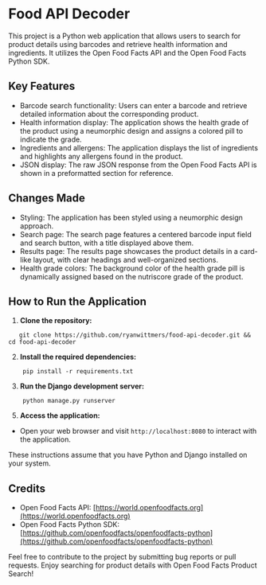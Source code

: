 # Food API Decoder
This project is a Python web application that allows users to search for product details using barcodes and retrieve health information and ingredients. It utilizes the Open Food Facts API and the Open Food Facts Python SDK.

## Key Features

- Barcode search functionality: Users can enter a barcode and retrieve detailed information about the corresponding product.
- Health information display: The application shows the health grade of the product using a neumorphic design and assigns a colored pill to indicate the grade.
- Ingredients and allergens: The application displays the list of ingredients and highlights any allergens found in the product.
- JSON display: The raw JSON response from the Open Food Facts API is shown in a preformatted section for reference.

## Changes Made

- Styling: The application has been styled using a neumorphic design approach.
- Search page: The search page features a centered barcode input field and search button, with a title displayed above them.
- Results page: The results page showcases the product details in a card-like layout, with clear headings and well-organized sections.
- Health grade colors: The background color of the health grade pill is dynamically assigned based on the nutriscore grade of the product. 

## How to Run the Application

1. **Clone the repository:**
```shell
   git clone https://github.com/ryanwittmers/food-api-decoder.git && cd food-api-decoder
```

2. **Install the required dependencies:**
```shell
    pip install -r requirements.txt
```

3. **Run the Django development server:**
```shell
    python manage.py runserver
```


5. **Access the application:**
- Open your web browser and visit `http://localhost:8080` to interact with the application.

These instructions assume that you have Python and Django installed on your system. 

## Credits

- Open Food Facts API: [https://world.openfoodfacts.org](https://world.openfoodfacts.org)
- Open Food Facts Python SDK: [https://github.com/openfoodfacts/openfoodfacts-python](https://github.com/openfoodfacts/openfoodfacts-python)

Feel free to contribute to the project by submitting bug reports or pull requests. Enjoy searching for product details with Open Food Facts Product Search!
